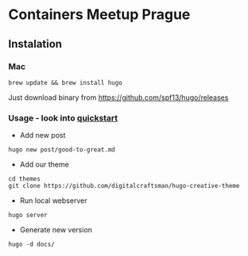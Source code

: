 # Containers Meetup Prague


## Instalation

### Mac

```
brew update && brew install hugo
```

Just download binary from https://github.com/spf13/hugo/releases


### Usage - look into [quickstart](https://gohugo.io/overview/quickstart/)

- Add new post

```
hugo new post/good-to-great.md
```

- Add our theme

```
cd themes
git clone https://github.com/digitalcraftsman/hugo-creative-theme
```

- Run local webserver

```
hugo server
```


- Generate new version


```
hugo -d docs/
```
